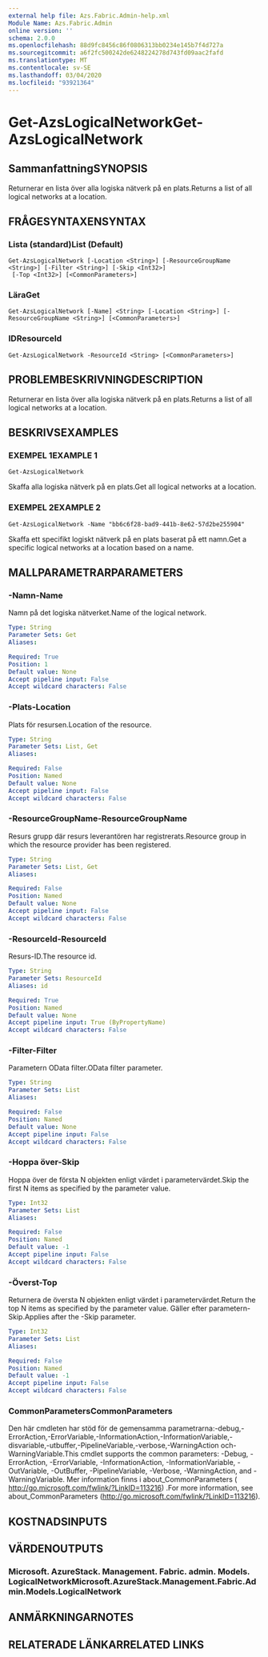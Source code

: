 ```yaml
---
external help file: Azs.Fabric.Admin-help.xml
Module Name: Azs.Fabric.Admin
online version: ''
schema: 2.0.0
ms.openlocfilehash: 88d9fc8456c86f0806313bb0234e145b7f4d727a
ms.sourcegitcommit: a6f2fc500242de6248224278d743fd09aac2fafd
ms.translationtype: MT
ms.contentlocale: sv-SE
ms.lasthandoff: 03/04/2020
ms.locfileid: "93921364"
---
```

# <span data-ttu-id="bacdc-101">Get-AzsLogicalNetwork</span><span class="sxs-lookup"><span data-stu-id="bacdc-101">Get-AzsLogicalNetwork</span></span>

## <span data-ttu-id="bacdc-102">Sammanfattning</span><span class="sxs-lookup"><span data-stu-id="bacdc-102">SYNOPSIS</span></span>
<span data-ttu-id="bacdc-103">Returnerar en lista över alla logiska nätverk på en plats.</span><span class="sxs-lookup"><span data-stu-id="bacdc-103">Returns a list of all logical networks at a location.</span></span>

## <span data-ttu-id="bacdc-104">FRÅGESYNTAXEN</span><span class="sxs-lookup"><span data-stu-id="bacdc-104">SYNTAX</span></span>

### <span data-ttu-id="bacdc-105">Lista (standard)</span><span class="sxs-lookup"><span data-stu-id="bacdc-105">List (Default)</span></span>
```
Get-AzsLogicalNetwork [-Location <String>] [-ResourceGroupName <String>] [-Filter <String>] [-Skip <Int32>]
 [-Top <Int32>] [<CommonParameters>]
```

### <span data-ttu-id="bacdc-106">Lära</span><span class="sxs-lookup"><span data-stu-id="bacdc-106">Get</span></span>
```
Get-AzsLogicalNetwork [-Name] <String> [-Location <String>] [-ResourceGroupName <String>] [<CommonParameters>]
```

### <span data-ttu-id="bacdc-107">ID</span><span class="sxs-lookup"><span data-stu-id="bacdc-107">ResourceId</span></span>
```
Get-AzsLogicalNetwork -ResourceId <String> [<CommonParameters>]
```

## <span data-ttu-id="bacdc-108">PROBLEMBESKRIVNING</span><span class="sxs-lookup"><span data-stu-id="bacdc-108">DESCRIPTION</span></span>
<span data-ttu-id="bacdc-109">Returnerar en lista över alla logiska nätverk på en plats.</span><span class="sxs-lookup"><span data-stu-id="bacdc-109">Returns a list of all logical networks at a location.</span></span>

## <span data-ttu-id="bacdc-110">BESKRIVS</span><span class="sxs-lookup"><span data-stu-id="bacdc-110">EXAMPLES</span></span>

### <span data-ttu-id="bacdc-111">EXEMPEL 1</span><span class="sxs-lookup"><span data-stu-id="bacdc-111">EXAMPLE 1</span></span>
```
Get-AzsLogicalNetwork
```

<span data-ttu-id="bacdc-112">Skaffa alla logiska nätverk på en plats.</span><span class="sxs-lookup"><span data-stu-id="bacdc-112">Get all logical networks at a location.</span></span>

### <span data-ttu-id="bacdc-113">EXEMPEL 2</span><span class="sxs-lookup"><span data-stu-id="bacdc-113">EXAMPLE 2</span></span>
```
Get-AzsLogicalNetwork -Name "bb6c6f28-bad9-441b-8e62-57d2be255904"
```

<span data-ttu-id="bacdc-114">Skaffa ett specifikt logiskt nätverk på en plats baserat på ett namn.</span><span class="sxs-lookup"><span data-stu-id="bacdc-114">Get a specific logical networks at a location based on a name.</span></span>

## <span data-ttu-id="bacdc-115">MALLPARAMETRAR</span><span class="sxs-lookup"><span data-stu-id="bacdc-115">PARAMETERS</span></span>

### <span data-ttu-id="bacdc-116">-Namn</span><span class="sxs-lookup"><span data-stu-id="bacdc-116">-Name</span></span>
<span data-ttu-id="bacdc-117">Namn på det logiska nätverket.</span><span class="sxs-lookup"><span data-stu-id="bacdc-117">Name of the logical network.</span></span>

```yaml
Type: String
Parameter Sets: Get
Aliases:

Required: True
Position: 1
Default value: None
Accept pipeline input: False
Accept wildcard characters: False
```

### <span data-ttu-id="bacdc-118">-Plats</span><span class="sxs-lookup"><span data-stu-id="bacdc-118">-Location</span></span>
<span data-ttu-id="bacdc-119">Plats för resursen.</span><span class="sxs-lookup"><span data-stu-id="bacdc-119">Location of the resource.</span></span>

```yaml
Type: String
Parameter Sets: List, Get
Aliases:

Required: False
Position: Named
Default value: None
Accept pipeline input: False
Accept wildcard characters: False
```

### <span data-ttu-id="bacdc-120">-ResourceGroupName</span><span class="sxs-lookup"><span data-stu-id="bacdc-120">-ResourceGroupName</span></span>
<span data-ttu-id="bacdc-121">Resurs grupp där resurs leverantören har registrerats.</span><span class="sxs-lookup"><span data-stu-id="bacdc-121">Resource group in which the resource provider has been registered.</span></span>

```yaml
Type: String
Parameter Sets: List, Get
Aliases:

Required: False
Position: Named
Default value: None
Accept pipeline input: False
Accept wildcard characters: False
```

### <span data-ttu-id="bacdc-122">-ResourceId</span><span class="sxs-lookup"><span data-stu-id="bacdc-122">-ResourceId</span></span>
<span data-ttu-id="bacdc-123">Resurs-ID.</span><span class="sxs-lookup"><span data-stu-id="bacdc-123">The resource id.</span></span>

```yaml
Type: String
Parameter Sets: ResourceId
Aliases: id

Required: True
Position: Named
Default value: None
Accept pipeline input: True (ByPropertyName)
Accept wildcard characters: False
```

### <span data-ttu-id="bacdc-124">-Filter</span><span class="sxs-lookup"><span data-stu-id="bacdc-124">-Filter</span></span>
<span data-ttu-id="bacdc-125">Parametern OData filter.</span><span class="sxs-lookup"><span data-stu-id="bacdc-125">OData filter parameter.</span></span>

```yaml
Type: String
Parameter Sets: List
Aliases:

Required: False
Position: Named
Default value: None
Accept pipeline input: False
Accept wildcard characters: False
```

### <span data-ttu-id="bacdc-126">-Hoppa över</span><span class="sxs-lookup"><span data-stu-id="bacdc-126">-Skip</span></span>
<span data-ttu-id="bacdc-127">Hoppa över de första N objekten enligt värdet i parametervärdet.</span><span class="sxs-lookup"><span data-stu-id="bacdc-127">Skip the first N items as specified by the parameter value.</span></span>

```yaml
Type: Int32
Parameter Sets: List
Aliases:

Required: False
Position: Named
Default value: -1
Accept pipeline input: False
Accept wildcard characters: False
```

### <span data-ttu-id="bacdc-128">-Överst</span><span class="sxs-lookup"><span data-stu-id="bacdc-128">-Top</span></span>
<span data-ttu-id="bacdc-129">Returnera de översta N objekten enligt värdet i parametervärdet.</span><span class="sxs-lookup"><span data-stu-id="bacdc-129">Return the top N items as specified by the parameter value.</span></span>
<span data-ttu-id="bacdc-130">Gäller efter parametern-Skip.</span><span class="sxs-lookup"><span data-stu-id="bacdc-130">Applies after the -Skip parameter.</span></span>

```yaml
Type: Int32
Parameter Sets: List
Aliases:

Required: False
Position: Named
Default value: -1
Accept pipeline input: False
Accept wildcard characters: False
```

### <span data-ttu-id="bacdc-131">CommonParameters</span><span class="sxs-lookup"><span data-stu-id="bacdc-131">CommonParameters</span></span>
<span data-ttu-id="bacdc-132">Den här cmdleten har stöd för de gemensamma parametrarna:-debug,-ErrorAction,-ErrorVariable,-InformationAction,-InformationVariable,-disvariable,-utbuffer,-PipelineVariable,-verbose,-WarningAction och-WarningVariable.</span><span class="sxs-lookup"><span data-stu-id="bacdc-132">This cmdlet supports the common parameters: -Debug, -ErrorAction, -ErrorVariable, -InformationAction, -InformationVariable, -OutVariable, -OutBuffer, -PipelineVariable, -Verbose, -WarningAction, and -WarningVariable.</span></span> <span data-ttu-id="bacdc-133">Mer information finns i about_CommonParameters ( http://go.microsoft.com/fwlink/?LinkID=113216) .</span><span class="sxs-lookup"><span data-stu-id="bacdc-133">For more information, see about_CommonParameters (http://go.microsoft.com/fwlink/?LinkID=113216).</span></span>

## <span data-ttu-id="bacdc-134">KOSTNADS</span><span class="sxs-lookup"><span data-stu-id="bacdc-134">INPUTS</span></span>

## <span data-ttu-id="bacdc-135">VÄRDEN</span><span class="sxs-lookup"><span data-stu-id="bacdc-135">OUTPUTS</span></span>

### <span data-ttu-id="bacdc-136">Microsoft. AzureStack. Management. Fabric. admin. Models. LogicalNetwork</span><span class="sxs-lookup"><span data-stu-id="bacdc-136">Microsoft.AzureStack.Management.Fabric.Admin.Models.LogicalNetwork</span></span>

## <span data-ttu-id="bacdc-137">ANMÄRKNINGAR</span><span class="sxs-lookup"><span data-stu-id="bacdc-137">NOTES</span></span>

## <span data-ttu-id="bacdc-138">RELATERADE LÄNKAR</span><span class="sxs-lookup"><span data-stu-id="bacdc-138">RELATED LINKS</span></span>
